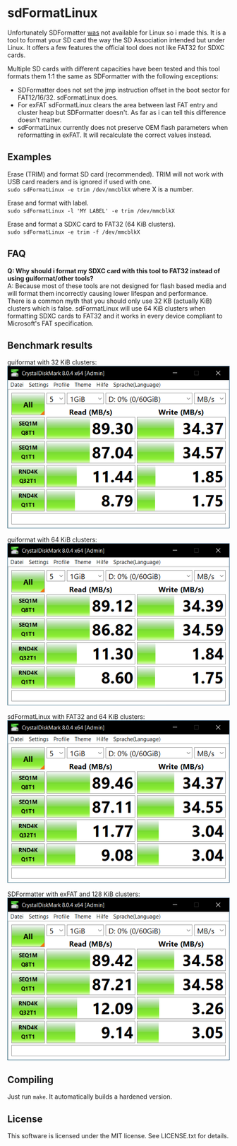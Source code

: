 # sdFormatLinux
Unfortunately SDFormatter [was](https://www.sdcard.org/downloads/sd-memory-card-formatter-for-linux) not available for Linux so i made this. It is a tool to format your SD card the way the SD Association intended but under Linux. It offers a few features the official tool does not like FAT32 for SDXC cards.

Multiple SD cards with different capacities have been tested and this tool formats them 1:1 the same as SDFormatter with the following exceptions:
* SDFormatter does not set the jmp instruction offset in the boot sector for FAT12/16/32. sdFormatLinux does.
* For exFAT sdFormatLinux clears the area between last FAT entry and cluster heap but SDFormatter doesn't. As far as i can tell this difference doesn't matter.
* sdFormatLinux currently does not preserve OEM flash parameters when reformatting in exFAT. It will recalculate the correct values instead.

## Examples
Erase (TRIM) and format SD card (recommended). TRIM will not work with USB card readers and is ignored if used with one.  
`sudo sdFormatLinux -e trim /dev/mmcblkX` where X is a number.

Erase and format with label.  
`sudo sdFormatLinux -l 'MY LABEL' -e trim /dev/mmcblkX`

Erase and format a SDXC card to FAT32 (64 KiB clusters).  
`sudo sdFormatLinux -e trim -f /dev/mmcblkX`

## FAQ
**Q: Why should i format my SDXC card with this tool to FAT32 instead of using guiformat/other tools?**\
A: Because most of these tools are not designed for flash based media and will format them incorrectly causing lower lifespan and performance.  
There is a common myth that you should only use 32 KB (actually KiB) clusters which is false. sdFormatLinux will use 64 KiB clusters when formatting SDXC cards to FAT32 and it works in every device compliant to Microsoft's FAT specification.

## Benchmark results
guiformat with 32 KiB clusters:  
![guiformat 32 KiB clusters](https://github.com/profi200/sdFormatLinux/blob/master/res/guiformat_32KiB.png?raw=true "guiformat 32 KiB clusters")

guiformat with 64 KiB clusters:  
![guiformat 64 KiB clusters](https://github.com/profi200/sdFormatLinux/blob/master/res/guiformat_64KiB.png?raw=true "guiformat 64 KiB clusters")

sdFormatLinux with FAT32 and 64 KiB clusters:  
![sdFormatLinux FAT32 64 KiB clusters](https://github.com/profi200/sdFormatLinux/blob/master/res/sdFormatLinux_force_FAT32_64KiB.png?raw=true "sdFormatLinux FAT32 64 KiB clusters")

SDFormatter with exFAT and 128 KiB clusters:  
![SDFormatter exFAT 128 KiB clusters](https://github.com/profi200/sdFormatLinux/blob/master/res/SDFormatter_exFAT_128KiB.png?raw=true "SDFormatter exFAT 128 KiB clusters")

## Compiling
Just run `make`. It automatically builds a hardened version.

## License
This software is licensed under the MIT license. See LICENSE.txt for details.
